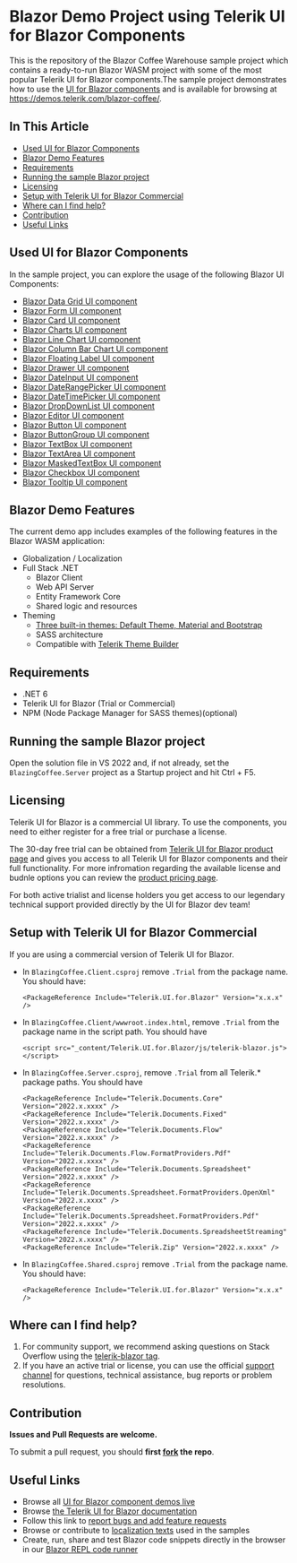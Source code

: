 # Blazor Demo Project using Telerik UI for Blazor Components

This is the repository of the Blazor Coffee Warehouse sample project which contains a ready-to-run Blazor WASM project with some of the most popular Telerik UI for Blazor components.The sample project demonstrates how to use the [UI for Blazor components](https://https://www.telerik.com/blazor-ui?utm_medium=referral&utm_source=github&utm_campaign=blazor-awareness-bc-demo-app
) and is available for browsing at https://demos.telerik.com/blazor-coffee/. 

## In This Article

* [Used UI for Blazor Components](#used-ui-for-blazor-components)
* [Blazor Demo Features](#blazor-demo-features)
* [Requirements](#requirements)
* [Running the sample Blazor project](#running-the-sample-blazor-project)
* [Licensing](#licensing)
* [Setup with Telerik UI for Blazor Commercial](#setup-with-telerik-ui-for-blazor-commercial)
* [Where can I find help?](#where-can-i-find-help)
* [Contribution](#contribution)
* [Useful Links](#useful-links)

## Used UI for Blazor Components

In the sample project, you can explore the usage of the following Blazor UI Components:
- [Blazor Data Grid UI component](https://demos.telerik.com/blazor-ui/grid/overview?utm_medium=referral&utm_source=github&utm_campaign=blazor-awareness-bc-demo-app
)
- [Blazor Form UI component](https://demos.telerik.com/blazor-ui/form/overview?utm_medium=referral&utm_source=github&utm_campaign=blazor-awareness-bc-demo-app
)
- [Blazor Card UI component](https://demos.telerik.com/blazor-ui/card/overview?utm_medium=referral&utm_source=github&utm_campaign=blazor-awareness-bc-demo-app
)
- [Blazor Charts UI component](https://demos.telerik.com/blazor-ui/chart/overview?utm_medium=referral&utm_source=github&utm_campaign=blazor-awareness-bc-demo-app
) 
- [Blazor Line Chart UI component](https://demos.telerik.com/blazor-ui/chart/line-chart?utm_medium=referral&utm_source=github&utm_campaign=blazor-awareness-bc-demo-app
) 
- [Blazor Column Bar Chart UI component](https://demos.telerik.com/blazor-ui/chart/column-chart?utm_medium=referral&utm_source=github&utm_campaign=blazor-awareness-bc-demo-app
) 
- [Blazor Floating Label UI component](https://demos.telerik.com/blazor-ui/floatinglabel/overview?utm_medium=referral&utm_source=github&utm_campaign=blazor-awareness-bc-demo-app
) 
- [Blazor Drawer UI component](https://demos.telerik.com/blazor-ui/drawer/overview?utm_medium=referral&utm_source=github&utm_campaign=blazor-awareness-bc-demo-app
) 
- [Blazor DateInput UI component](https://demos.telerik.com/blazor-ui/dateinput/overview?utm_medium=referral&utm_source=github&utm_campaign=blazor-awareness-bc-demo-app
)
- [Blazor DateRangePicker UI component](https://demos.telerik.com/blazor-ui/daterangepicker/overview?utm_medium=referral&utm_source=github&utm_campaign=blazor-awareness-bc-demo-app
)
- [Blazor DateTimePicker UI component](https://demos.telerik.com/blazor-ui/datetimepicker/overview?utm_medium=referral&utm_source=github&utm_campaign=blazor-awareness-bc-demo-app
)
- [Blazor DropDownList UI component](https://demos.telerik.com/blazor-ui/dropdownlist/overview?utm_medium=referral&utm_source=github&utm_campaign=blazor-awareness-bc-demo-app
)
- [Blazor Editor UI component]( https://demos.telerik.com/blazor-ui/editor/overview?utm_medium=referral&utm_source=github&utm_campaign=blazor-awareness-bc-demo-app
)
- [Blazor Button UI component](https://demos.telerik.com/blazor-ui/button/overview?utm_medium=referral&utm_source=github&utm_campaign=blazor-awareness-bc-demo-app
)
- [Blazor ButtonGroup UI component](https://demos.telerik.com/blazor-ui/buttongroup/overview?utm_medium=referral&utm_source=github&utm_campaign=blazor-awareness-bc-demo-app
)
- [Blazor TextBox UI component](https://demos.telerik.com/blazor-ui/textbox/overview?utm_medium=referral&utm_source=github&utm_campaign=blazor-awareness-bc-demo-app
)
- [Blazor TextArea UI component](https://demos.telerik.com/blazor-ui/textarea/overview?utm_medium=referral&utm_source=github&utm_campaign=blazor-awareness-bc-demo-app
)
- [Blazor MaskedTextBox UI component](https://demos.telerik.com/blazor-ui/maskedtextbox/overview?utm_medium=referral&utm_source=github&utm_campaign=blazor-awareness-bc-demo-app
)
- [Blazor Checkbox UI component]( https://demos.telerik.com/blazor-ui/checkbox/overview?utm_medium=referral&utm_source=github&utm_campaign=blazor-awareness-bc-demo-app
)
- [Blazor Tooltip UI component](https://demos.telerik.com/blazor-ui/tooltip/overview?utm_medium=referral&utm_source=github&utm_campaign=blazor-awareness-bc-demo-app
)

## Blazor Demo Features

The current demo app includes examples of the following features in the Blazor WASM application:
- Globalization / Localization
- Full Stack .NET
    - Blazor Client
    - Web API Server
    - Entity Framework Core
    - Shared logic and resources
- Theming
   - [Three built-in themes: Default Theme, Material and Bootstrap](https://docs.telerik.com/blazor-ui/styling-and-themes/overview?utm_medium=referral&utm_source=github&utm_campaign=blazor-awareness-bc-demo-app
) 
   - SASS architecture
   - Compatible with [Telerik Theme Builder](https://themebuilder.telerik.com/blazor-ui?utm_medium=referral&utm_source=github&utm_campaign=blazor-awareness-bc-demo-app
)

## Requirements

- .NET 6
- Telerik UI for Blazor (Trial or Commercial)
- NPM (Node Package Manager for SASS themes)(optional)

## Running the sample Blazor project

Open the solution file in VS 2022 and, if not already, set the `BlazingCoffee.Server` project as a Startup project and hit Ctrl + F5.

## Licensing

Telerik UI for Blazor is a commercial UI library. To use the components, you need to either register for a free trial or purchase a license.

The 30-day free trial can be obtained from [Telerik UI for Blazor product page](https://www.telerik.com/blazor-ui?utm_medium=referral&utm_source=github&utm_campaign=blazor-awareness-bc-demo-app
) and gives you access to all Telerik UI for Blazor components and their full functionality. For more infromation regarding the available license and budnle options you can review the [product pricing page](https://www.telerik.com/purchase/blazor-ui?utm_medium=referral&utm_source=github&utm_campaign=blazor-awareness-bc-demo-app
).

For both active trialist and license holders you get access to our legendary technical support provided directly by the UI for Blazor dev team!

## Setup with Telerik UI for Blazor Commercial

If you are using a commercial version of Telerik UI for Blazor.

- In `BlazingCoffee.Client.csproj` remove `.Trial` from the package name. You should have:

    ```
    <PackageReference Include="Telerik.UI.for.Blazor" Version="x.x.x" />
    ```

- In `BlazingCoffee.Client/wwwroot.index.html`, remove `.Trial` from the package name in the script path. You should have

    ```
    <script src="_content/Telerik.UI.for.Blazor/js/telerik-blazor.js"></script>
    ```

- In `BlazingCoffee.Server.csproj`, remove `.Trial` from all Telerik.* package paths. You should have

    ```
    <PackageReference Include="Telerik.Documents.Core" Version="2022.x.xxxx" />
    <PackageReference Include="Telerik.Documents.Fixed" Version="2022.x.xxxx" />
    <PackageReference Include="Telerik.Documents.Flow" Version="2022.x.xxxx" />
    <PackageReference Include="Telerik.Documents.Flow.FormatProviders.Pdf" Version="2022.x.xxxx" />
    <PackageReference Include="Telerik.Documents.Spreadsheet" Version="2022.x.xxxx" />
    <PackageReference Include="Telerik.Documents.Spreadsheet.FormatProviders.OpenXml" Version="2022.x.xxxx" />
    <PackageReference Include="Telerik.Documents.Spreadsheet.FormatProviders.Pdf" Version="2022.x.xxxx" />
    <PackageReference Include="Telerik.Documents.SpreadsheetStreaming" Version="2022.x.xxxx" />
    <PackageReference Include="Telerik.Zip" Version="2022.x.xxxx" />
    ```

- In `BlazingCoffee.Shared.csproj` remove `.Trial` from the package name. You should have:

    ```
    <PackageReference Include="Telerik.UI.for.Blazor" Version="x.x.x" />
    ```
## Where can I find help?

1. For community support, we recommend asking questions on Stack Overflow using the [telerik-blazor tag](http://stackoverflow.com/questions/tagged/telerik-blazor).
2. If you have an active trial or license, you can use the official [support channel](https://www.telerik.com/account/support-tickets) for questions, technical assistance, bug reports or problem resolutions. 

## Contribution

**Issues and Pull Requests are welcome.** 

To submit a pull request, you should **first [fork](https://docs.github.com/en/free-pro-team@latest/github/getting-started-with-github/fork-a-repo) the repo**.

## Useful Links

* Browse all [UI for Blazor component demos live](https://demos.telerik.com/blazor-ui)
* Browse [the Telerik UI for Blazor documentation](https://docs.telerik.com/blazor-ui/introduction?utm_medium=referral&utm_source=github&utm_campaign=blazor-awareness-bc-demo-app
)
* Follow this link to [report bugs and add feature requests](https://feedback.telerik.com/blazor?utm_medium=referral&utm_source=github&utm_campaign=blazor-awareness-bc-demo-app
)
* Browse or contribute to [localization texts](https://github.com/telerik/blazor-ui-messages?utm_medium=referral&utm_source=github&utm_campaign=blazor-awareness-bc-demo-app
) used in the samples
* Create, run, share and test Blazor code snippets directly in the browser in our [Blazor REPL code runner](https://blazorrepl.telerik.com/?utm_medium=referral&utm_source=github&utm_campaign=blazor-awareness-bc-demo-app
)
